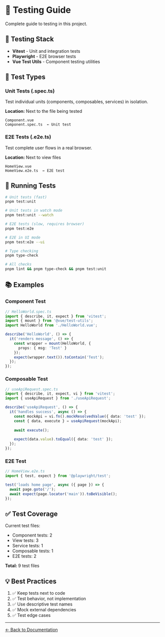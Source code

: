 # 🧪 Testing Guide

Complete guide to testing in this project.

## 🎯 Testing Stack

- **Vitest** - Unit and integration tests
- **Playwright** - E2E browser tests  
- **Vue Test Utils** - Component testing utilities

## 📝 Test Types

### Unit Tests (.spec.ts)
Test individual units (components, composables, services) in isolation.

**Location:** Next to the file being tested

```
Component.vue
Component.spec.ts  ← Unit test
```

### E2E Tests (.e2e.ts)
Test complete user flows in a real browser.

**Location:** Next to view files

```
HomeView.vue
HomeView.e2e.ts  ← E2E test
```

## 🚀 Running Tests

```bash
# Unit tests (fast)
pnpm test:unit

# Unit tests in watch mode
pnpm test:unit --watch

# E2E tests (slow, requires browser)
pnpm test:e2e

# E2E in UI mode
pnpm test:e2e --ui

# Type checking
pnpm type-check

# All checks
pnpm lint && pnpm type-check && pnpm test:unit
```

## 📚 Examples

### Component Test
```typescript
// HelloWorld.spec.ts
import { describe, it, expect } from 'vitest';
import { mount } from '@vue/test-utils';
import HelloWorld from './HelloWorld.vue';

describe('HelloWorld', () => {
  it('renders message', () => {
    const wrapper = mount(HelloWorld, {
      props: { msg: 'Test' }
    });
    expect(wrapper.text()).toContain('Test');
  });
});
```

### Composable Test
```typescript
// useApiRequest.spec.ts
import { describe, it, expect, vi } from 'vitest';
import { useApiRequest } from './useApiRequest';

describe('useApiRequest', () => {
  it('handles success', async () => {
    const mockApi = vi.fn().mockResolvedValue({ data: 'test' });
    const { data, execute } = useApiRequest(mockApi);
    
    await execute();
    
    expect(data.value).toEqual({ data: 'test' });
  });
});
```

### E2E Test
```typescript
// HomeView.e2e.ts
import { test, expect } from '@playwright/test';

test('loads home page', async ({ page }) => {
  await page.goto('/');
  await expect(page.locator('main')).toBeVisible();
});
```

## ✅ Test Coverage

Current test files:
- Component tests: 2
- View tests: 3
- Service tests: 1
- Composable tests: 1
- E2E tests: 2

**Total:** 9 test files

## 💡 Best Practices

1. ✅ Keep tests next to code
2. ✅ Test behavior, not implementation
3. ✅ Use descriptive test names
4. ✅ Mock external dependencies
5. ✅ Test edge cases

---

[← Back to Documentation](./README.md)

